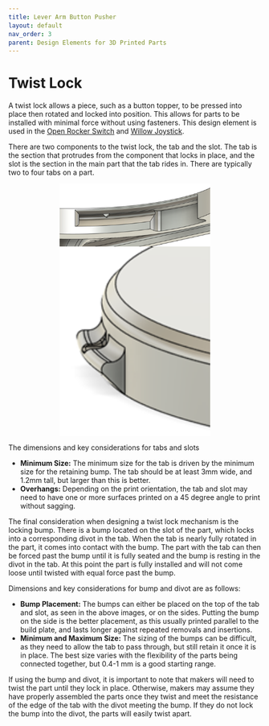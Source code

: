 ```yaml
---
title: Lever Arm Button Pusher
layout: default
nav_order: 3
parent: Design Elements for 3D Printed Parts
---
```


# Twist Lock

A twist lock allows a piece, such as a button topper, to be pressed into place then rotated and locked into position. This allows for parts to be installed with minimal force without using fasteners. This design element is used in the [Open Rocker Switch](https://github.com/makersmakingchange/Open-Rocker-Switch) and [Willow Joystick](https://github.com/makersmakingchange/Willow-Joystick).

There are two components to the twist lock, the tab and the slot. The tab is the section that protrudes from the component that locks in place, and the slot is the section in the main part that the tab rides in. There are typically two to four tabs on a part.

<img src="Photos/Twist_Lock/Twist_Lock_IMG1.png" width="300" style="display: block; margin: 0 auto" alt="A close up of the slot in the rocker switch. ">
<img src="Photos/Twist_Lock/Twist_Lock_IMG2.png" width="300" style="display: block; margin: 0 auto" alt="A close up of the tab in the rocker switch. ">

The dimensions and key considerations for tabs and slots

- **Minimum Size:** The minimum size for the tab is driven by the minimum size for the retaining bump. The tab should be at least 3mm wide, and 1.2mm tall, but larger than this is better.
- **Overhangs:** Depending on the print orientation, the tab and slot may need to have one or more surfaces printed on a 45 degree angle to print without sagging.

The final consideration when designing a twist lock mechanism is the locking bump. There is a bump located on the slot of the part, which locks into a corresponding divot in the tab. When the tab is nearly fully rotated in the part, it comes into contact with the bump. The part with the tab can then be forced past the bump until it is fully seated and the bump is resting in the divot in the tab. At this point the part is fully installed and will not come loose until twisted with equal force past the bump.

Dimensions and key considerations for bump and divot are as follows:

- **Bump Placement:** The bumps can either be placed on the top of the tab and slot, as seen in the above images, or on the sides. Putting the bump on the side is the better placement, as this usually printed parallel to the build plate, and lasts longer against repeated removals and insertions.
- **Minimum and Maximum Size:** The sizing of the bumps can be difficult, as they need to allow the tab to pass through, but still retain it once it is in place. The best size varies with the flexibility of the parts being connected together, but 0.4-1 mm is a good starting range.

If using the bump and divot, it is important to note that makers will need to twist the part until they lock in place. Otherwise, makers may assume they have properly assembled the parts once they twist and meet the resistance of the edge of the tab with the divot meeting the bump. If they do not lock the bump into the divot, the parts will easily twist apart.
